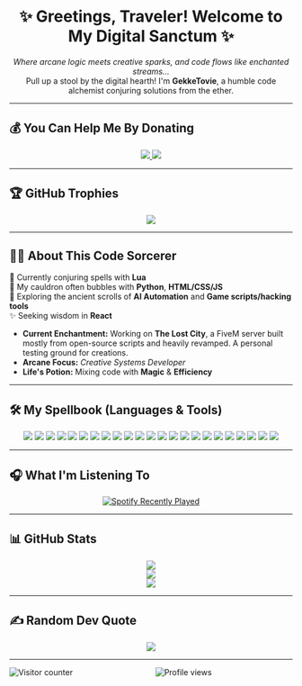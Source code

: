 <h1 align="center">✨ Greetings, Traveler! Welcome to My Digital Sanctum ✨</h1>

<p align="center">
  <i>Where arcane logic meets creative sparks, and code flows like enchanted streams...</i><br />
  Pull up a stool by the digital hearth! I'm <b>GekkeTovie</b>, a humble code alchemist conjuring solutions from the ether.
</p>

---

## 💰 You Can Help Me By Donating

<p align="center">
  <a href="https://paypal.me/GekkeTovie">
    <img src="https://img.shields.io/badge/PayPal-00457C?style=for-the-badge&logo=paypal&logoColor=white" />
  </a>
  <a href="https://ko-fi.com/GekkeTovie">
    <img src="https://img.shields.io/badge/Ko--fi-F16061?style=for-the-badge&logo=ko-fi&logoColor=white" />
  </a>
</p>

---

## 🏆 GitHub Trophies

<p align="center">
  <img src="https://github-profile-trophy.vercel.app/?username=GekkeTovie&theme=monokai&no-frame=false&no-bg=false&margin-w=4" />
</p>

---

## 🧙‍♂️ About This Code Sorcerer

🔮 Currently conjuring spells with **Lua**  
🧪 My cauldron often bubbles with **Python**, **HTML/CSS/JS**  
📜 Exploring the ancient scrolls of **AI Automation** and **Game scripts/hacking tools**  
✨ Seeking wisdom in **React**

- **Current Enchantment:** Working on **The Lost City**, a FiveM server built mostly from open-source scripts and heavily revamped. A personal testing ground for creations.  
- **Arcane Focus:** *Creative Systems Developer*  
- **Life's Potion:** Mixing code with **Magic** & **Efficiency**

---

## 🛠️ My Spellbook (Languages & Tools)

<p align="center">
  <img src="https://cdn.discordapp.com/attachments/980087444143738890/1362756941998198854/raw.png?ex=68038dcd&is=68023c4d&hm=d458e6b34288e246375eee3b2d46b69617926b682b74526be59dbe3bcff8d2b0&" />
  <img src="https://img.shields.io/badge/Windows%20Terminal-%234D4D4D.svg?style=for-the-badge&logo=windows-terminal&logoColor=white" />
  <img src="https://img.shields.io/badge/python-3670A0?style=for-the-badge&logo=python&logoColor=ffdd54" />
  <img src="https://img.shields.io/badge/javascript-%23323330.svg?style=for-the-badge&logo=javascript&logoColor=%23F7DF1E" />
  <img src="https://img.shields.io/badge/lua-%232C2D72.svg?style=for-the-badge&logo=lua&logoColor=white" />
  <img src="https://img.shields.io/badge/markdown-%23000000.svg?style=for-the-badge&logo=markdown&logoColor=white" />
  <img src="https://img.shields.io/badge/typescript-%23007ACC.svg?style=for-the-badge&logo=typescript&logoColor=white" />
  <img src="https://img.shields.io/badge/css3-%231572B6.svg?style=for-the-badge&logo=css3&logoColor=white" />
  <img src="https://img.shields.io/badge/html5-%23E34F26.svg?style=for-the-badge&logo=html5&logoColor=white" />
  <img src="https://img.shields.io/badge/react-%2320232a.svg?style=for-the-badge&logo=react&logoColor=%2361DAFB" />
  <img src="https://img.shields.io/badge/NPM-%23CB3837.svg?style=for-the-badge&logo=npm&logoColor=white" />
  <img src="https://img.shields.io/badge/node.js-6DA55F?style=for-the-badge&logo=node.js&logoColor=white" />
  <img src="https://img.shields.io/badge/chakra-%234ED1C5.svg?style=for-the-badge&logo=chakraui&logoColor=white" />
  <img src="https://img.shields.io/badge/daisyui-5A0EF8?style=for-the-badge&logo=daisyui&logoColor=white" />
  <img src="https://img.shields.io/badge/nginx-%23009639.svg?style=for-the-badge&logo=nginx&logoColor=white" />
  <img src="https://img.shields.io/badge/mysql-4479A1.svg?style=for-the-badge&logo=mysql&logoColor=white" />
  <img src="https://img.shields.io/badge/MongoDB-%234ea94b.svg?style=for-the-badge&logo=mongodb&logoColor=white" />
  <img src="https://img.shields.io/badge/sqlite-%2307405e.svg?style=for-the-badge&logo=sqlite&logoColor=white" />
  <img src="https://img.shields.io/badge/Krita-203759?style=for-the-badge&logo=krita&logoColor=EEF37B" />
  <img src="https://img.shields.io/badge/blender-%23F5792A.svg?style=for-the-badge&logo=blender&logoColor=white" />
  <img src="https://img.shields.io/badge/Canva-%2300C4CC.svg?style=for-the-badge&logo=Canva&logoColor=white" />
  <img src="https://img.shields.io/badge/PyTorch-%23EE4C2C.svg?style=for-the-badge&logo=PyTorch&logoColor=white" />
  <img src="https://img.shields.io/badge/steam-%23000000.svg?style=for-the-badge&logo=steam&logoColor=white" />
</p>

---

## 🎧 What I'm Listening To

<p align="center">
  <a href="https://open.spotify.com/user/z7mxk1p4j0b10b9hzevfrjc1y">
    <img src="https://spotify-recently-played-readme.vercel.app/api?user=z7mxk1p4j0b10b9hzevfrjc1y&count=5" alt="Spotify Recently Played" />
  </a>
</p>

---

## 📊 GitHub Stats

<p align="center">
  <img src="https://github-readme-stats.vercel.app/api?username=GekkeTovie&theme=dark&hide_border=false&include_all_commits=true&count_private=true" /><br />
  <img src="https://nirzak-streak-stats.vercel.app/?user=GekkeTovie&theme=dark&hide_border=false" /><br />
  <img src="https://github-readme-stats.vercel.app/api/top-langs/?username=GekkeTovie&theme=dark&hide_border=false&include_all_commits=true&count_private=true&layout=compact" />
</p>

---

## ✍️ Random Dev Quote

<p align="center">
  <img src="https://quotes-github-readme.vercel.app/api?type=horizontal&theme=gruvbox" />
</p>

---

<p align="center">
  <img src="https://visitcount.itsvg.in/api?id=GekkeTovie&icon=3&color=4" alt="Profile views" />
  <img align="left" src="https://profile-counter.glitch.me/GekkeTovie/count.svg?" alt="Visitor counter" />
</p>

<!-- Proudly created with GPRM ( https://gprm.itsvg.in ) -->
